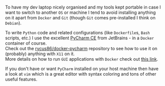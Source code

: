 To have my dev laptop nicely organised and my tools kept portable in case I want to
switch to another `OS` or machine I tend to avoid installing anything on it 
apart from `Docker` and `Git` (though `Git` comes pre-installed I think on `Debian`).

To write `Python` code and related configurations (like `Dockerfile`s, `Bash` scripts, etc.)
I use the excellent [PyCharm CE](https://www.jetbrains.com/pycharm) from JetBrains - 
in a `Docker` container of course.  
Check out the [rycus86/docker-pycharm](https://github.com/rycus86/docker-pycharm) 
repository to see how to use it on (probably) anything with `X11` on it.  
More details on how to run `GUI` applications with `Docker` check out 
[this link](https://blog.jessfraz.com/post/docker-containers-on-the-desktop/).

If you don't have or want `PyCharm` installed on your host machine then
have a look at `vim` which is a great editor with syntax coloring and 
tons of other useful features.
